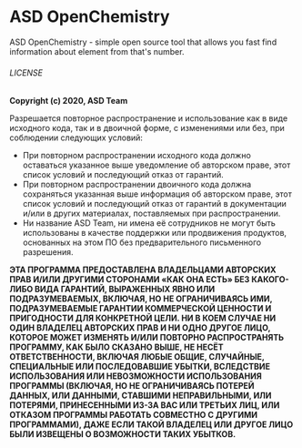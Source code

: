 # ASD OpenChemistry

ASD OpenChemistry - simple open source tool that allows you fast find information about element from that's number.

###### LICENSE

**Copyright (c) 2020, ASD Team**

Разрешается повторное распространение и использование как в виде исходного кода, так и в двоичной форме, с изменениями или без, при соблюдении следующих условий:

* При повторном распространении исходного кода должно оставаться указанное выше уведомление об авторском праве, этот список условий и последующий отказ от гарантий.
* При повторном распространении двоичного кода должна сохраняться указанная выше информация об авторском праве, этот список условий и последующий отказ от гарантий в документации и/или в других материалах, поставляемых при распространении.
* Ни название ASD Team, ни имена её сотрудников не могут быть использованы в качестве поддержки или продвижения продуктов, основанных на этом ПО без предварительного письменного разрешения.

**ЭТА ПРОГРАММА ПРЕДОСТАВЛЕНА ВЛАДЕЛЬЦАМИ АВТОРСКИХ ПРАВ И/ИЛИ ДРУГИМИ СТОРОНАМИ «КАК ОНА ЕСТЬ» БЕЗ КАКОГО-ЛИБО ВИДА ГАРАНТИЙ, ВЫРАЖЕННЫХ ЯВНО ИЛИ ПОДРАЗУМЕВАЕМЫХ, ВКЛЮЧАЯ, НО НЕ ОГРАНИЧИВАЯСЬ ИМИ, ПОДРАЗУМЕВАЕМЫЕ ГАРАНТИИ КОММЕРЧЕСКОЙ ЦЕННОСТИ И ПРИГОДНОСТИ ДЛЯ КОНКРЕТНОЙ ЦЕЛИ. НИ В КОЕМ СЛУЧАЕ НИ ОДИН ВЛАДЕЛЕЦ АВТОРСКИХ ПРАВ И НИ ОДНО ДРУГОЕ ЛИЦО, КОТОРОЕ МОЖЕТ ИЗМЕНЯТЬ И/ИЛИ ПОВТОРНО РАСПРОСТРАНЯТЬ ПРОГРАММУ, КАК БЫЛО СКАЗАНО ВЫШЕ, НЕ НЕСЁТ ОТВЕТСТВЕННОСТИ, ВКЛЮЧАЯ ЛЮБЫЕ ОБЩИЕ, СЛУЧАЙНЫЕ, СПЕЦИАЛЬНЫЕ ИЛИ ПОСЛЕДОВАВШИЕ УБЫТКИ, ВСЛЕДСТВИЕ ИСПОЛЬЗОВАНИЯ ИЛИ НЕВОЗМОЖНОСТИ ИСПОЛЬЗОВАНИЯ ПРОГРАММЫ (ВКЛЮЧАЯ, НО НЕ ОГРАНИЧИВАЯСЬ ПОТЕРЕЙ ДАННЫХ, ИЛИ ДАННЫМИ, СТАВШИМИ НЕПРАВИЛЬНЫМИ, ИЛИ ПОТЕРЯМИ, ПРИНЕСЕННЫМИ ИЗ-ЗА ВАС ИЛИ ТРЕТЬИХ ЛИЦ, ИЛИ ОТКАЗОМ ПРОГРАММЫ РАБОТАТЬ СОВМЕСТНО С ДРУГИМИ ПРОГРАММАМИ), ДАЖЕ ЕСЛИ ТАКОЙ ВЛАДЕЛЕЦ ИЛИ ДРУГОЕ ЛИЦО БЫЛИ ИЗВЕЩЕНЫ О ВОЗМОЖНОСТИ ТАКИХ УБЫТКОВ.**

